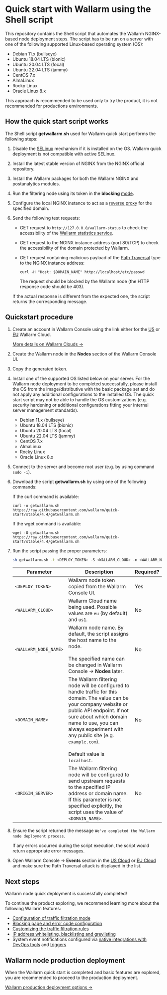 # Quick start with Wallarm using the Shell script

This repository contains the Shell script that automates the Wallarm NGINX-based node deployment steps. The script has to be run on a server with one of the following supported Linux‑based operating system (OS):

* Debian 11.x (bullseye)
* Ubuntu 18.04 LTS (bionic)
* Ubuntu 20.04 LTS (focal)
* Ubuntu 22.04 LTS (jammy)
* CentOS 7.x
* AlmaLinux
* Rocky Linux
* Oracle Linux 8.x

This approach is recommended to be used only to try the product, it is not recommended for productions environments.

## How the quick start script works

The Shell script **getwallarm.sh** used for Wallarm quick start performs the following steps:

1. Disable the [SELinux](https://www.redhat.com/en/topics/linux/what-is-selinux) mechanism if it is installed on the OS. Wallarm quick deployment is not compatible with active SELinux.
1. Install the latest stable version of NGINX from the NGINX official repository.
1. Install the Wallarm packages for both the Wallarm NGINX and postanalytics modules.
1. Run the filtering node using its token in the **blocking** [mode](https://docs.wallarm.com/admin-en/configure-wallarm-mode).
1. Configure the local NGINX instance to act as a [reverse proxy](https://docs.nginx.com/nginx/admin-guide/web-server/reverse-proxy/) for the specified domain.
1. Send the following test requests:

    * GET request to `http://127.0.0.8/wallarm-status` to check the accessibility of the [Wallarm statistics service](https://docs.wallarm.com/admin-en/configure-statistics-service).
    * GET request to the NGINX instance address (port 80/TCP) to check the accessibility of the domain protected by Wallarm.
    * GET request containing malicious payload of the [Path Traversal](https://docs.wallarm.ru/attacks-vulns-list/#path-traversal) type to the NGINX instance address:

        ```
        curl -H "Host: $DOMAIN_NAME" http://localhost/etc/passwd
        ```

        The request should be blocked by the Wallarm node (the HTTP response code should be 403).

    If the actual response is different from the expected one, the script returns the corresponding message.

## Quickstart procedure

1. Create an account in Wallarm Console using the link either for the [US](https://us1.my.wallarm.com/signup) or [EU](https://my.wallarm.com/signup) Wallarm Cloud.

    [More details on Wallarm Clouds →](https://docs.wallarm.com/about-wallarm-waf/overview#cloud)
1. Create the Wallarm node in the **Nodes** section of the Wallarm Console UI.
1. Copy the generated token.
1. Install one of the supported OS listed below on your server. For the Wallarm node deployment to be completed successfully, please install the OS from the image/distributive with the basic package set and do not apply any additional configurations to the installed OS. The quick start script may not be able to handle the OS customizations (e.g. security hardening or additional configurations fitting your internal server management standards).

    * Debian 11.x (bullseye)
    * Ubuntu 18.04 LTS (bionic)
    * Ubuntu 20.04 LTS (focal)
    * Ubuntu 22.04 LTS (jammy)
    * CentOS 7.x
    * AlmaLinux
    * Rocky Linux
    * Oracle Linux 8.x
1. Connect to the server and become root user (e.g. by using command `sudo -i`).
1. Download the script **getwallarm.sh** by using one of the following commands:

    If the curl command is available:
    
    ```
    curl -o getwallarm.sh https://raw.githubusercontent.com/wallarm/quick-start/stable/4.4/getwallarm.sh
    ```
    
    If the wget command is available:
    
    ```
    wget -O getwallarm.sh https://raw.githubusercontent.com/wallarm/quick-start/stable/4.4/getwallarm.sh
    ```
1. Run the script passing the proper parameters:

    ```bash
    sh getwallarm.sh -t <DEPLOY_TOKEN> -S <WALLARM_CLOUD> -n <WALLARM_NODE_NAME> -d <DOMAIN_NAME> -o <ORIGIN_SERVER>
    ```

    | Parameter | Description | Required? |
    | --------- | ----------- | --------- |
    | `<DEPLOY_TOKEN>` | Wallarm node token copied from the Wallarm Console UI. | Yes	
    | `<WALLARM_CLOUD>` | Wallarm Cloud name being used. Possible values are `eu` (by default) and `us1`. | No
    | `<WALLARM_NODE_NAME>` | Wallarm node name. By default, the script assigns the host name to the node.<br><br>The specified name can be changed in Wallarm Console → **Nodes** later. | No
    | `<DOMAIN_NAME>` | The Wallarm filtering node will be configured to handle traffic for this domain. The value can be your company website or public API endpoint. If not sure about which domain name to use, you can always experiment with any public site (e.g. `example.com`).<br><br>Default value is `localhost`. | No
    | `<ORIGIN_SERVER>` | The Wallarm filtering node will be configured to send upstream requests to the specified IP address or domain name. If this parameter is not specified explicitly, the script uses the value of `<DOMAIN_NAME>`. | No
1. Ensure the script returned the message `We've completed the Wallarm node deployment process`.

    If any errors occurred during the script execution, the script would return appropriate error messages.
1. Open Wallarm Console → **Events** section in the [US Cloud](https://us1.my.wallarm.com/search) or [EU Cloud](https://my.wallarm.com/search) and make sure the Path Traversal attack is displayed in the list.

## Next steps

Wallarm node quick deployment is successfully completed!

To continue the product exploring, we recommend learning more about the following Wallarm features:

* [Configuration of traffic filtration mode](https://docs.wallarm.com/admin-en/configure-wallarm-mode)
* [Blocking page and error code configuration](https://docs.wallarm.com/admin-en/configuration-guides/configure-block-page-and-code)
* [Customizing the traffic filtration rules](https://docs.wallarm.com/user-guides/rules/intro)
* [IP address whitelisting, blacklisting and greylisting](https://docs.wallarm.com/user-guides/ip-lists/overview)
* System event notifications configured via [native integrations with DevOps tools](https://docs.wallarm.com/user-guides/settings/integrations/integrations-intro) and [triggers](https://docs.wallarm.com/user-guides/triggers/triggers)

## Wallarm node production deployment

When the Wallarm quick start is completed and basic features are explored, you are recommended to proceed to the production deployment.

[Wallarm production deployment options →](https://docs.wallarm.com/admin-en/supported-platforms)
